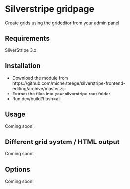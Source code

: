 Silverstripe gridpage
==============================

Create grids using the grideditor from your admin panel

<h2>Requirements</h2>
SilverStripe 3.x

<h2>Installation</h2>
<ul>
<li>Download the module from https://github.com/michelsteege/silverstripe-frontend-editing/archive/master.zip</li>
<li>Extract the files into your silverstripe root folder</li>
<li>Run dev/build?flush=all</li>
</ul>

<h2>Usage</h2>
Coming soon!

<h2>Different grid system / HTML output</h2>
Coming soon!

<h2>Options</h2>
Coming soon!
